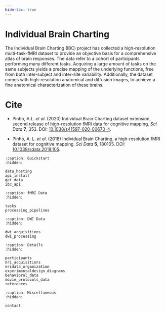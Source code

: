 ```yaml
---
hide-toc: true
---
```


# Individual Brain Charting

The Individual Brain Charting (IBC) project has collected a high-resolution multi-task-fMRI dataset to provide an objective basis for a comprehensive atlas of brain responses. The data refer to a cohort of participants performing many different tasks. Acquiring a large amount of tasks on the same subjects yields a precise mapping of the underlying functions, free from both inter-subject and inter-site variability. Additionally, the dataset comes with high-resolution anatomical and diffusion images, to achieve a fine anatomical characterization of these brains.

# Cite

- Pinho, A.L. *et al.* (2020) Individual Brain Charting dataset extension, second release of high-resolution fMRI data for cognitive mapping. *Sci Data* **7**, 353. DOI: [10.1038/s41597-020-00670-4](https://doi.org/10.1038/s41597-020-00670-4).

- Pinho, A. L. *et al.* (2018) Individual Brain Charting, a high-resolution fMRI dataset for cognitive mapping. *Sci Data* **5**, 180105. DOI: [10.1038/sdata.2018.105](https://doi.org/10.1038/sdata.2018.105).

```{toctree}
:caption: Quickstart
:hidden:

data_hosting
api_install
get_data
ibc_api
```

```{toctree}
:caption: fMRI Data
:hidden:

tasks
processing_pipelines
```

```{toctree}
:caption: DWI Data
:hidden:

dwi_acquisitions
dwi_processing
```

```{toctree}
:caption: Details
:hidden:

participants
mri_acquisitions
mridata_organization
experimentaldesign_diagrams
behavioral_data
movie_protocols_data
references
```

```{toctree}
:caption: Miscellaneous
:hidden:

contact
```